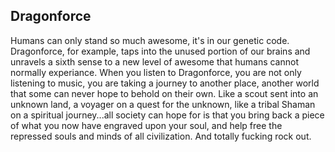 ## Dragonforce ##

Humans can only stand so much awesome, it's in our genetic code. Dragonforce, for example, taps into the unused portion of our brains and unravels a sixth sense to a new level of awesome that humans cannot normally experiance. When you listen to Dragonforce, you are not only listening to music, you are taking a journey to another place, another world that some can never hope to behold on their own. Like a scout sent into an unknown land, a voyager on a quest for the unknown, like a tribal Shaman on a spiritual journey...all society can hope for is that you bring back a piece of what you now have engraved upon your soul, and help free the repressed souls and minds of all civilization.
And totally fucking rock out.